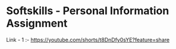 # Softskills - Personal Information Assignment
Link - 1  :- https://youtube.com/shorts/t8DnDfy0sYE?feature=share
